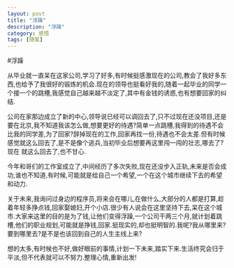 ```yaml
---
layout: post
title: "浮躁"
description: "浮躁"
category: 感悟
tags: [随笔]
---
```


#浮躁

从毕业就一直呆在这家公司,学习了好多,有时候挺感激现在的公司,教会了我好多东西,也给予了我很好的锻炼的机会.现在的领导也挺看好我的,随着一起毕业的同学一个接一个的跳槽,我感觉自己越来越不淡定了,其中有金钱的诱惑,也有想要回家的纠结.
	
公司在家那边成立了新的中心,领导说已经可以调回去了,只不过现在还没项目,还是要在北京,我不知道我该怎么做,想要更好的待遇?简单一点跳槽,我得到的待遇不会比我的同学差,为了回家?辞掉现在的工作,回家再找一份,待遇也不会太差.但有时候感觉就这么回去了,是不是像个逃兵,当初毕业后想要再这里闯一闯的壮志,哪去了?现在 就这么回去了,也不甘心.
	
今年和哥们的工作室成立了,中间经历了多次失败,现在还没步入正轨,未来是否会成功,谁也不知道,有时候,可能就是给自己一个希望,一个在这个城市继续下去的希望和动力.
	
关于未来,我询问过身边的程序员,将来会在哪儿,在做什么,大部分的人都是打算,趁着年轻多挣点钱,回家娶媳妇,开个小店.很少有人说会在这里坚持下去,呆在这个城市.大家来这里的目的是为了钱,让他们变得浮躁,一个公司干两三个月,就计划着跳槽,他们的职业规划,可能就是挣钱,回家.挺现实的,却也挺明智的.我呢?我从哪里来?要到哪里去?是不是也该回到自己的人生主线上来?
	
想的太多,有时候也不好,做好眼前的事情,计划一下未来,踏实下来.生活终究会归于平淡,但不代表就可以不努力.整理心情,重新出发!